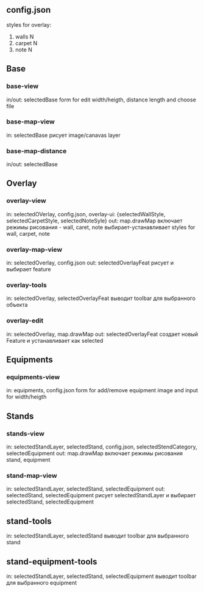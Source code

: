 ## config.json
styles for overlay:

1. walls N
2. carpet N
3. note N

## Base

### base-view
in/out: selectedBase
form for edit width/heigth, distance length and choose file

### base-map-view
in: selectedBase
рисует image/canavas layer


### base-map-distance
in/out: selectedBase


## Overlay

### overlay-view
in: selectedOVerlay, config.json, overlay-ui: {selectedWallStyle, selectedCarpetStyle, selectedNoteSyle}
out: map.drawMap
включает режимы рисования - wall, caret, note
выбирает-устанавливает styles for wall, carpet, note

### overlay-map-view
in: selectedOverlay, config.json
out: selectedOverlayFeat
рисует и выбирает feature 

### overlay-tools
in: selectedOverlay, selectedOverlayFeat
выводит toolbar для выбранного объекта

### overlay-edit
in: selectedOverlay, map.drawMap
out: selectedOverlayFeat
создает новый Feature и устанавливает как selected

## Equipments

### equipments-view
in: equipments, config.json
form for add/remove equipment image and input for width/heigth

## Stands

### stands-view
in: selectedStandLayer, selectedStand, config.json, selectedStendCategory, selectedEquipment
out: map.drawMap
включает режимы рисования stand, equipment

### stand-map-view
in: selectedStandLayer, selectedStand, selectedEquipment
out: selectedStand, selectedEquipment
рисует selectedStandLayer и выбирает selectedStand, selectedEquipment

## stand-tools
in: selectedStandLayer, selectedStand
выводит toolbar для выбранного stand 

## stand-equipment-tools
in: selectedStandLayer, selectedStand, selectedEquipment
выводит toolbar для выбранного equipment 


